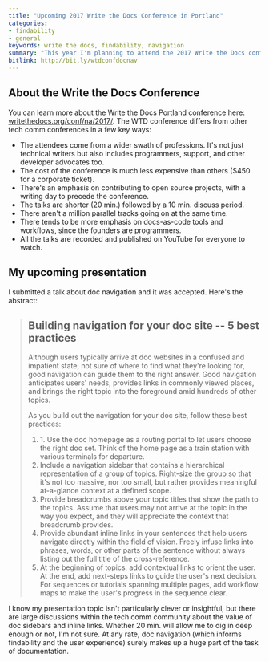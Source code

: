 ```yaml
---
title: "Upcoming 2017 Write the Docs Conference in Portland"
categories:
- findability
- general
keywords: write the docs, findability, navigation
summary: "This year I'm planning to attend the 2017 Write the Docs conference in Portland. The conference takes place May 14-16 and draws about 400 people who come together for three days 'to explore the art and science of documentation'. I'll be presenting a short talk on doc navigation best practices."
bitlink: http://bit.ly/wtdconfdocnav
---
```


## About the Write the Docs Conference

You can learn more about the Write the Docs Portland conference here: [writethedocs.org/conf/na/2017/][1]. The WTD conference differs from other tech comm conferences in a few key ways:

* The attendees come from a wider swath of professions. It's not just technical writers but also includes programmers, support, and other developer advocates too.
* The cost of the conference is much less expensive than others ($450 for a corporate ticket).
* There's an emphasis on contributing to open source projects, with a writing day to precede the conference.
* The talks are shorter (20 min.) followed by a 10 min. discuss period.
* There aren't a million parallel tracks going on at the same time.
* There tends to be more emphasis on docs-as-code tools and workflows, since the founders are programmers.
* All the talks are recorded and published on YouTube for everyone to watch.

## My upcoming presentation

I submitted a talk about doc navigation and it was accepted. Here's the abstract:

<blockquote>
<h2>Building navigation for your doc site -- 5 best practices</h2>

<p>Although users typically arrive at doc websites in a confused and impatient state, not sure of where to find what they're looking for, good navigation can guide them to the right answer. Good navigation anticipates users' needs, provides links in commonly viewed places, and brings the right topic into the foreground amid hundreds of other topics.</p>

<p>As you build out the navigation for your doc site, follow these best practices:</p>

<ol>
<li>1. Use the doc homepage as a routing portal to let users choose the right doc set. Think of the home page as a train station with various terminals for departure.</li>
<li>Include a navigation sidebar that contains a hierarchical representation of a group of topics. Right-size the group so that it's not too massive, nor too small, but rather provides meaningful at-a-glance context at a defined scope.</li>
<li>Provide breadcrumbs above your topic titles that show the path to the topics. Assume that users may not arrive at the topic in the way you expect, and they will appreciate the context that breadcrumb provides.</li>
<li>Provide abundant inline links in your sentences that help users navigate directly within the field of  vision. Freely infuse links into phrases, words, or other parts of the sentence without always listing out the full title of the cross-reference.</li>
<li>At the beginning of topics, add contextual links to orient the user. At the end, add next-steps links to guide the user's next decision. For sequences or tutorials spanning multiple pages, add workflow maps to make the user's progress in the sequence clear.</li>
</ol>
</blockquote>

I know my presentation topic isn't particularly clever or insightful, but there are large discussions within the tech comm community about the value of doc sidebars and inline links. Whether 20 min. will allow me to dig in deep enough or not, I'm not sure. At any rate, doc navigation (which informs findability and the user experience) surely makes up a huge part of the task of documentation.

[1]: http://www.writethedocs.org/conf/na/2017/
